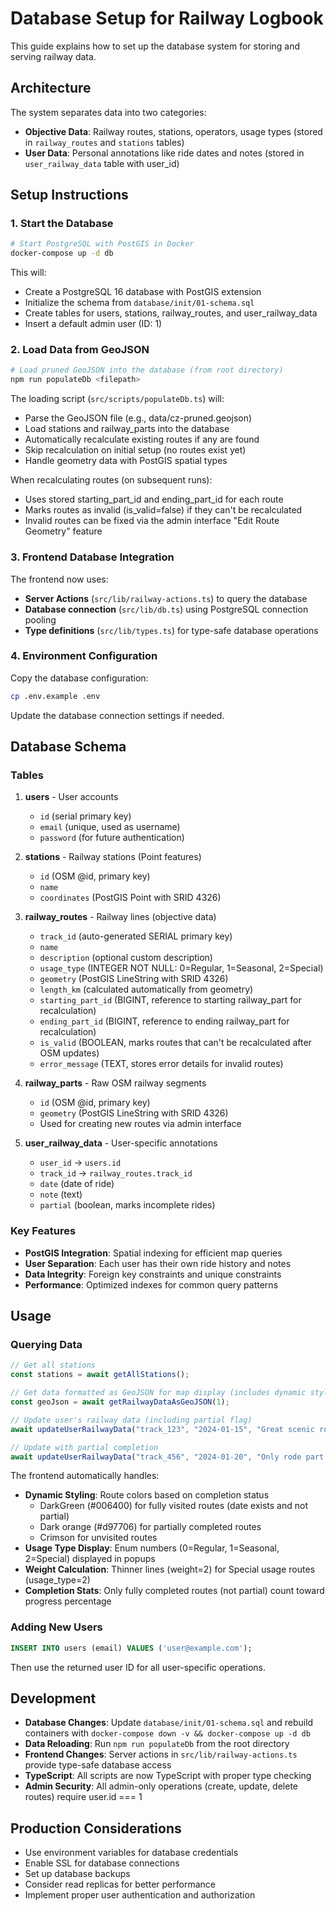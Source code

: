 # Database Setup for Railway Logbook

This guide explains how to set up the database system for storing and serving railway data.

## Architecture

The system separates data into two categories:
- **Objective Data**: Railway routes, stations, operators, usage types (stored in `railway_routes` and `stations` tables)
- **User Data**: Personal annotations like ride dates and notes (stored in `user_railway_data` table with user_id)

## Setup Instructions

### 1. Start the Database

```bash
# Start PostgreSQL with PostGIS in Docker
docker-compose up -d db
```

This will:
- Create a PostgreSQL 16 database with PostGIS extension
- Initialize the schema from `database/init/01-schema.sql`
- Create tables for users, stations, railway_routes, and user_railway_data
- Insert a default admin user (ID: 1)

### 2. Load Data from GeoJSON

```bash
# Load pruned GeoJSON into the database (from root directory)
npm run populateDb <filepath>
```

The loading script (`src/scripts/populateDb.ts`) will:
- Parse the GeoJSON file (e.g., data/cz-pruned.geojson)
- Load stations and railway_parts into the database
- Automatically recalculate existing routes if any are found
- Skip recalculation on initial setup (no routes exist yet)
- Handle geometry data with PostGIS spatial types

When recalculating routes (on subsequent runs):
- Uses stored starting_part_id and ending_part_id for each route
- Marks routes as invalid (is_valid=false) if they can't be recalculated
- Invalid routes can be fixed via the admin interface "Edit Route Geometry" feature

### 3. Frontend Database Integration

The frontend now uses:
- **Server Actions** (`src/lib/railway-actions.ts`) to query the database
- **Database connection** (`src/lib/db.ts`) using PostgreSQL connection pooling
- **Type definitions** (`src/lib/types.ts`) for type-safe database operations

### 4. Environment Configuration

Copy the database configuration:
```bash
cp .env.example .env
```

Update the database connection settings if needed.

## Database Schema

### Tables

1. **users** - User accounts
   - `id` (serial primary key)
   - `email` (unique, used as username)
   - `password` (for future authentication)

2. **stations** - Railway stations (Point features)
   - `id` (OSM @id, primary key)
   - `name`
   - `coordinates` (PostGIS Point with SRID 4326)

3. **railway_routes** - Railway lines (objective data)
   - `track_id` (auto-generated SERIAL primary key)
   - `name`
   - `description` (optional custom description)
   - `usage_type` (INTEGER NOT NULL: 0=Regular, 1=Seasonal, 2=Special)
   - `geometry` (PostGIS LineString with SRID 4326)
   - `length_km` (calculated automatically from geometry)
   - `starting_part_id` (BIGINT, reference to starting railway_part for recalculation)
   - `ending_part_id` (BIGINT, reference to ending railway_part for recalculation)
   - `is_valid` (BOOLEAN, marks routes that can't be recalculated after OSM updates)
   - `error_message` (TEXT, stores error details for invalid routes)

4. **railway_parts** - Raw OSM railway segments
   - `id` (OSM @id, primary key)
   - `geometry` (PostGIS LineString with SRID 4326)
   - Used for creating new routes via admin interface

5. **user_railway_data** - User-specific annotations
   - `user_id` → `users.id`
   - `track_id` → `railway_routes.track_id`
   - `date` (date of ride)
   - `note` (text)
   - `partial` (boolean, marks incomplete rides)

### Key Features

- **PostGIS Integration**: Spatial indexing for efficient map queries
- **User Separation**: Each user has their own ride history and notes
- **Data Integrity**: Foreign key constraints and unique constraints
- **Performance**: Optimized indexes for common query patterns

## Usage

### Querying Data

```typescript
// Get all stations
const stations = await getAllStations();

// Get data formatted as GeoJSON for map display (includes dynamic styling)
const geoJson = await getRailwayDataAsGeoJSON(1);

// Update user's railway data (including partial flag)
await updateUserRailwayData("track_123", "2024-01-15", "Great scenic route!", false);

// Update with partial completion
await updateUserRailwayData("track_456", "2024-01-20", "Only rode part of this route", true);
```

The frontend automatically handles:
- **Dynamic Styling**: Route colors based on completion status
  - DarkGreen (#006400) for fully visited routes (date exists and not partial)
  - Dark orange (#d97706) for partially completed routes
  - Crimson for unvisited routes
- **Usage Type Display**: Enum numbers (0=Regular, 1=Seasonal, 2=Special) displayed in popups
- **Weight Calculation**: Thinner lines (weight=2) for Special usage routes (usage_type=2)
- **Completion Stats**: Only fully completed routes (not partial) count toward progress percentage

### Adding New Users

```sql
INSERT INTO users (email) VALUES ('user@example.com');
```

Then use the returned user ID for all user-specific operations.

## Development

- **Database Changes**: Update `database/init/01-schema.sql` and rebuild containers with `docker-compose down -v && docker-compose up -d db`
- **Data Reloading**: Run `npm run populateDb` from the root directory
- **Frontend Changes**: Server actions in `src/lib/railway-actions.ts` provide type-safe database access
- **TypeScript**: All scripts are now TypeScript with proper type checking
- **Admin Security**: All admin-only operations (create, update, delete routes) require user.id === 1

## Production Considerations

- Use environment variables for database credentials
- Enable SSL for database connections
- Set up database backups
- Consider read replicas for better performance
- Implement proper user authentication and authorization
